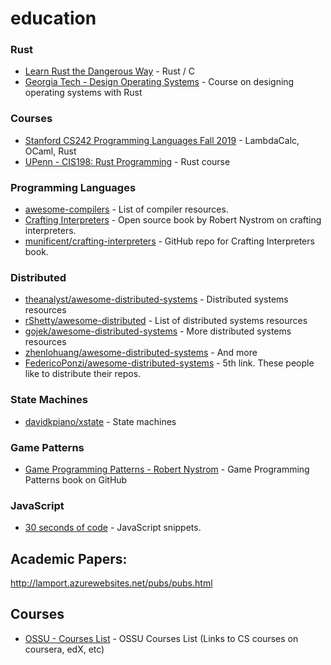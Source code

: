 # education


### Rust
* [Learn Rust the Dangerous Way](http://cliffle.com/p/dangerust/) - Rust / C
* [Georgia Tech - Design Operating Systems](https://tc.gts3.org/cs3210/2020/spring/cal.html) - Course on designing operating systems with Rust

### Courses

* [Stanford CS242 Programming Languages Fall 2019](http://cs242.stanford.edu/f19/) - LambdaCalc, OCaml, Rust
* [UPenn - CIS198: Rust Programming](http://cis198-2016s.github.io/schedule/) - Rust course 


### Programming Languages
* [awesome-compilers](https://github.com/aalhour/awesome-compilers) - List of compiler resources.
* [Crafting Interpreters](http://www.craftinginterpreters.com/) - Open source book by Robert Nystrom on crafting interpreters.
* [munificent/crafting-interpreters](https://github.com/munificent/craftinginterpreters) - GitHub repo for Crafting Interpreters book.


### Distributed
* [theanalyst/awesome-distributed-systems](https://github.com/theanalyst/awesome-distributed-systems) - Distributed systems resources
* [rShetty/awesome-distributed](https://github.com/rShetty/awesome-distributed-systems) - List of distributed systems resources
* [gojek/awesome-distributed-systems](https://github.com/gojek/awesome-distributed-systems) - More distributed systems resources
* [zhenlohuang/awesome-distributed-systems](https://github.com/zhenlohuang/awesome-distributed-systems) - And more
* [FedericoPonzi/awesome-distributed-systems](https://github.com/FedericoPonzi/awesome-distributed-systems) - 5th link. These people like to distribute their repos.


### State Machines
* [davidkpiano/xstate](https://github.com/davidkpiano/xstate) - State machines


### Game Patterns
* [Game Programming Patterns - Robert Nystrom](https://github.com/munificent/game-programming-patterns) - Game Programming Patterns book on GitHub


### JavaScript
* [30 seconds of code](https://github.com/30-seconds/30-seconds-of-code) - JavaScript snippets.


## Academic Papers:

http://lamport.azurewebsites.net/pubs/pubs.html


## Courses
* [OSSU - Courses List](https://github.com/ossu/computer-science) - OSSU Courses List (Links to CS courses on coursera, edX, etc)
